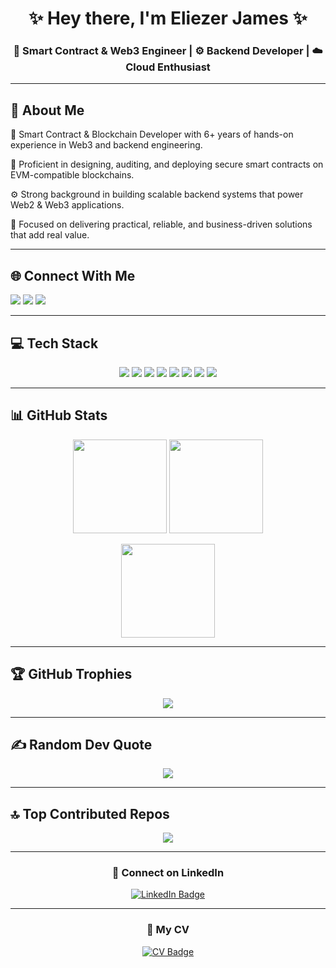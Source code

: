 <h1 align="center">✨ Hey there, I'm Eliezer James ✨</h1>
<h3 align="center">🚀 Smart Contract & Web3 Engineer | ⚙️ Backend Developer | ☁️ Cloud Enthusiast</h3>

---

## 💫 About Me  
🌟 Smart Contract & Blockchain Developer with 6+ years of hands-on experience in Web3 and backend engineering.

🔐 Proficient in designing, auditing, and deploying secure smart contracts on EVM-compatible blockchains.

⚙️ Strong background in building scalable backend systems that power Web2 & Web3 applications.

🎯 Focused on delivering practical, reliable, and business-driven solutions that add real value.


---

## 🌐 Connect With Me  
<p align="left">
  <a href="https://instagram.com/@onchaindevbot"><img src="https://img.shields.io/badge/Instagram-%23E4405F.svg?style=for-the-badge&logo=Instagram&logoColor=white"/></a>
  <a href="https://x.com/devbot_luiz"><img src="https://img.shields.io/badge/X-black.svg?style=for-the-badge&logo=X&logoColor=white"/></a>
  <a href="mailto:eliezerjames92@gmail.com"><img src="https://img.shields.io/badge/Email-D14836?style=for-the-badge&logo=gmail&logoColor=white"/></a>
</p>

---

## 💻 Tech Stack  
<p align="center">
  <!-- Pick out the most relevant icons, not all -->
  <img src="https://img.shields.io/badge/Solidity-%23363636.svg?style=for-the-badge&logo=solidity&logoColor=white"/> 
  <img src="https://img.shields.io/badge/TypeScript-%23007ACC.svg?style=for-the-badge&logo=typescript&logoColor=white"/>
  <img src="https://img.shields.io/badge/NestJS-%23E0234E.svg?style=for-the-badge&logo=nestjs&logoColor=white"/> 
  <img src="https://img.shields.io/badge/Node.js-6DA55F?style=for-the-badge&logo=node.js&logoColor=white"/> 
  <img src="https://img.shields.io/badge/PostgreSQL-%23316192.svg?style=for-the-badge&logo=postgresql&logoColor=white"/> 
  <img src="https://img.shields.io/badge/MongoDB-%234ea94b.svg?style=for-the-badge&logo=mongodb&logoColor=white"/> 
  <img src="https://img.shields.io/badge/Docker-%230db7ed.svg?style=for-the-badge&logo=docker&logoColor=white"/> 
  <img src="https://img.shields.io/badge/AWS-%23FF9900.svg?style=for-the-badge&logo=amazon-aws&logoColor=white"/> 
</p>

---

## 📊 GitHub Stats  
<p align="center">
  <img src="https://github-readme-stats.vercel.app/api?username=jamesluiz&theme=radical&hide_border=false&include_all_commits=true&count_private=true" height="150"/>
  <img src="https://nirzak-streak-stats.vercel.app/?user=jamesluiz&theme=radical&hide_border=false" height="150"/>
</p>

<p align="center">
  <img src="https://github-readme-stats.vercel.app/api/top-langs/?username=jamesluiz&theme=radical&hide_border=false&layout=compact" height="150"/>
</p>

---

## 🏆 GitHub Trophies  
<p align="center">
  <img src="https://github-profile-trophy.vercel.app/?username=jamesluiz&theme=radical&no-frame=true&margin-w=5"/>
</p>

---

## ✍️ Random Dev Quote  
<p align="center">
  <img src="https://quotes-github-readme.vercel.app/api?type=horizontal&theme=radical"/>
</p>

---

## 🔝 Top Contributed Repos  
<p align="center">
  <img src="https://github-contributor-stats.vercel.app/api?username=jamesluiz&limit=5&theme=radical&combine_all_yearly_contributions=true"/>
</p>

---

<h3 align="center">🤝 Connect on LinkedIn</h3>
<p align="center">
  <a href="https://www.linkedin.com/in/dev-eliezer/" target="_blank">
    <img src="https://img.shields.io/badge/LinkedIn-Connect-blue?style=for-the-badge&logo=linkedin&logoColor=white" alt="LinkedIn Badge"/>
  </a>
</p>

---

<h3 align="center">📄 My CV</h3>
<p align="center">
  <a href="https://github.com/JamesLuiz/JamesLuiz/blob/main/my-cv.pdf" target="_blank">
    <img src="https://img.shields.io/badge/View%20My%20CV-%230A66C2.svg?style=for-the-badge&logo=adobeacrobatreader&logoColor=white" alt="CV Badge"/>
  </a>
</p>
